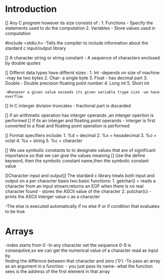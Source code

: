 # Introduction

[] Any C _program_ however its size consists of :
    1. Functions - Specify the statements used to do the computation
    2. Variables - Store values used in computation
    
#include <stdio.h> -Tells the compiler to include information about the stardard c input/output library

[] A character string or string constant - A sequence of characters enclosed by double quotes

[] Differnt data types have differnt sizes :
    1. Int -depends on size of machine -may be two bytes
    2. Char- a single byte
    3. Float - has decimal part
    3. Double - Double precision floating point number
    4. Long int 
    5. Short int

    -Whenever a given value exceeds its given variable trype size -we have overflow

[] In C interger division truncates - fractional part is discarded

[] If an arithmetic operation has interger operands ,an interger opertion is performed
[] If its an interger and floating point operands - interger is first converted to a float and floating point operation is performed


[] Format specifiers include:
    1. %d = decimal
    2. %x = hexadecimal
    3. %o = octal
    4. %s = string
    5. %c = character

[] We use symbolic constants to to designate values that are of significant importance so that we can give the values meaning
[] Use the define keyword, then the symbolic constant name,then the symbolic constant value

[[Character input and output]]
The stardard c library treats both input and output on a per character basis
two basic functions:
    1. getchar() = reads a character from an input stream;returns an EOF when there is no real character found - stores the ASCII value of the character
    2. putchar(c) - prints the ASCII  interger value c as a  character  

-The else is executed automatically if no else if or if condition that evaluates to be true

# Arrays
-index starts from 0
-In any character set the sequence 0-9 is consequtive,so we can get the numerical value of a character read as input by.<br> finding the differnce between that character and zero ('0')
-To pass an array as an argument in a function: - you just pass its name- what the function sees is the address of the first element in that array

 
  



